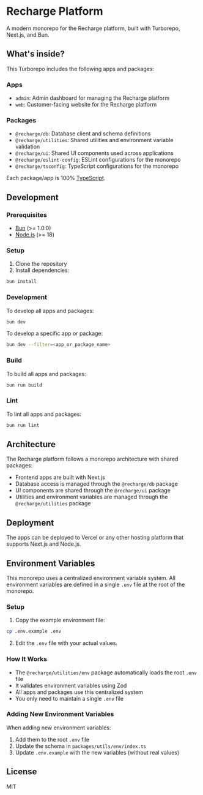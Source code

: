 # Recharge Platform

A modern monorepo for the Recharge platform, built with Turborepo, Next.js, and Bun.

## What's inside?

This Turborepo includes the following apps and packages:

### Apps

- `admin`: Admin dashboard for managing the Recharge platform
- `web`: Customer-facing website for the Recharge platform

### Packages

- `@recharge/db`: Database client and schema definitions
- `@recharge/utilities`: Shared utilities and environment variable validation
- `@recharge/ui`: Shared UI components used across applications
- `@recharge/eslint-config`: ESLint configurations for the monorepo
- `@recharge/tsconfig`: TypeScript configurations for the monorepo

Each package/app is 100% [TypeScript](https://www.typescriptlang.org/).

## Development

### Prerequisites

- [Bun](https://bun.sh/) (>= 1.0.0)
- [Node.js](https://nodejs.org/) (>= 18)

### Setup

1. Clone the repository
2. Install dependencies:

```bash
bun install
```

### Development

To develop all apps and packages:

```bash
bun dev
```

To develop a specific app or package:

```bash
bun dev --filter=<app_or_package_name>
```

### Build

To build all apps and packages:

```bash
bun run build
```

### Lint

To lint all apps and packages:

```bash
bun run lint
```

## Architecture

The Recharge platform follows a monorepo architecture with shared packages:

- Frontend apps are built with Next.js
- Database access is managed through the `@recharge/db` package
- UI components are shared through the `@recharge/ui` package
- Utilities and environment variables are managed through the `@recharge/utilities` package

## Deployment

The apps can be deployed to Vercel or any other hosting platform that supports Next.js and Node.js.

## Environment Variables

This monorepo uses a centralized environment variable system. All environment variables are defined in a single `.env` file at the root of the monorepo.

### Setup

1. Copy the example environment file:

```bash
cp .env.example .env
```

2. Edit the `.env` file with your actual values.

### How It Works

- The `@recharge/utilities/env` package automatically loads the root `.env` file
- It validates environment variables using Zod
- All apps and packages use this centralized system
- You only need to maintain a single `.env` file

### Adding New Environment Variables

When adding new environment variables:

1. Add them to the root `.env` file
2. Update the schema in `packages/utils/env/index.ts`
3. Update `.env.example` with the new variables (without real values)

## License

MIT
